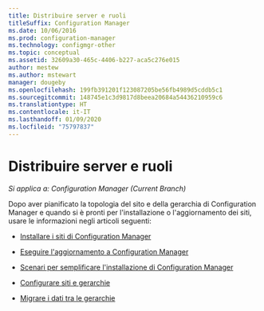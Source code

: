 ```yaml
---
title: Distribuire server e ruoli
titleSuffix: Configuration Manager
ms.date: 10/06/2016
ms.prod: configuration-manager
ms.technology: configmgr-other
ms.topic: conceptual
ms.assetid: 32609a30-465c-4406-b227-aca5c276e015
author: mestew
ms.author: mstewart
manager: dougeby
ms.openlocfilehash: 199fb391201f123087205be56fb4989d5cddb5c1
ms.sourcegitcommit: 148745e1c3d9817d8beea20684a54436210959c6
ms.translationtype: HT
ms.contentlocale: it-IT
ms.lasthandoff: 01/09/2020
ms.locfileid: "75797837"
---
```

# <a name="deploy-servers-and-roles"></a>Distribuire server e ruoli

*Si applica a: Configuration Manager (Current Branch)*

Dopo aver pianificato la topologia del sito e della gerarchia di Configuration Manager e quando si è pronti per l'installazione o l'aggiornamento dei siti, usare le informazioni negli articoli seguenti:  

- [Installare i siti di Configuration Manager](/sccm/core/servers/deploy/install/installing-sites)  

- [Eseguire l'aggiornamento a Configuration Manager](/sccm/core/servers/deploy/install/upgrade-to-configuration-manager)  

- [Scenari per semplificare l'installazione di Configuration Manager](/sccm/core/servers/deploy/install/scenarios-to-streamline-your-installation)  

- [Configurare siti e gerarchie](/sccm/core/servers/deploy/configure/configure-sites-and-hierarchies)  

- [Migrare i dati tra le gerarchie](/sccm/core/migration/migrate-data-between-hierarchies)  
